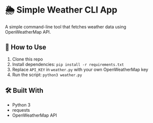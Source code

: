 # 🌦️ Simple Weather CLI App

A simple command-line tool that fetches weather data using OpenWeatherMap API.

## 🔧 How to Use

1. Clone this repo
2. Install dependencies: `pip install -r requirements.txt`
3. Replace `API_KEY` in `weather.py` with your own OpenWeatherMap key
4. Run the script: `python3 weather.py`

## 🛠 Built With

- Python 3
- requests
- OpenWeatherMap API
